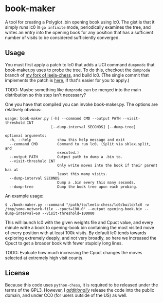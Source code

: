 # book-maker

A tool for creating a Polyglot .bin opening book using lc0.
The gist is that it simply runs lc0 in `go infinite` mode, periodically examines the tree, and writes an entry into the opening book for any position that has a sufficient number of visits to be considered sufficiently converged.

## Usage

You must first apply a patch to lc0 that adds a UCI command `dumpnode` that book-maker.py uses to probe the tree.
To do this, checkout the `dumpnode` branch of [my fork of leela-chess](https://github.com/petersn/leela-chess/tree/dumpnode), and build lc0.
(The single commit that implements the patch is [here](https://github.com/petersn/leela-chess/commit/cc56c49cc676d8f7a75b0c174124988774da4bc2), if that's easier for you to apply.)

TODO: Maybe something like `dumpnode` can be merged into the main distribution so this step isn't necessary?

One you have that compiled you can invoke book-maker.py.
The options are relatively obvious:

```
usage: book-maker.py [-h] --command CMD --output PATH --visit-threshold INT
                     [--dump-interval SECONDS] [--dump-tree]

optional arguments:
  -h, --help            show this help message and exit
  --command CMD         Command to run lc0. (Split via shlex.split, and
                        executed.)
  --output PATH         Output path to dump a .bin to.
  --visit-threshold INT
                        Only write moves into the book if their parent has at
                        least this many visits.
  --dump-interval SECONDS
                        Dump a .bin every this many seconds.
  --dump-tree           Dump the book tree upon each probing.

```

An example usage:

```
$ ./book-maker.py --command "/path/to/leela-chess/lc0/build/lc0 -w /tmp/some-network-file --cpuct=100.0" --output opening-book.bin --dump-interval=60 --visit-threshold=100000
```

This will launch lc0 with the given weights file and Cpuct value, and every minute write a book to opening-book.bin containing the most visited move of every position with at least 100k visits.
By default lc0 tends towards exploring extremely deeply, and not very broadly, so here we increased the Cpuct to get a broader book with fewer stupidly long lines.

TODO: Evaluate how much increasing the Cpuct changes the moves selected at extremely high visit counts.

## License

Because this code uses `python-chess`, it is required to be released under the terms of the GPL3.
However, I [*additionally*](https://opensource.stackexchange.com/questions/4137/can-public-domain-use-gpl-licensed-library-program) release the code into the public domain, and under CC0 (for users outside of the US) as well.

